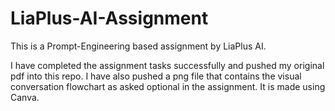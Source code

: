 # LiaPlus-AI-Assignment
This is a Prompt-Engineering based assignment by LiaPlus AI.

I have completed the assignment tasks successfully and pushed my original pdf into this repo. 
I have also pushed a png file that contains the visual conversation flowchart as asked optional in the assignment. It is made using Canva.
